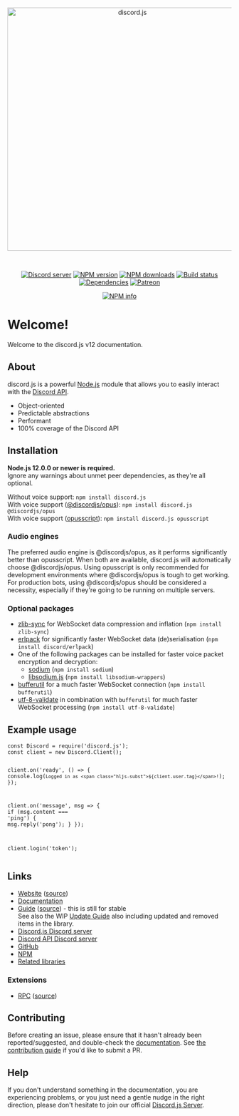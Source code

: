 <div id="file-viewer" class="docs-page"><div class="source-button"><a href="https://github.com/discordjs/discord.js/blob/stable/docs/general/welcome.md" title="Source"><em class="fa fa-code"></em></a></div><div><div align="center">
  <br>
  <p>
    <a href="https://discord.js.org"><img src="/static/logo.svg" width="546" alt="discord.js" id="djs-logo"></a>
  </p>
  <br>
  <p>
    <a href="https://discord.gg/bRCvFy9"><img src="https://img.shields.io/discord/222078108977594368?color=7289da&amp;logo=discord&amp;logoColor=white" alt="Discord server"></a>
    <a href="https://www.npmjs.com/package/discord.js"><img src="https://img.shields.io/npm/v/discord.js.svg?maxAge=3600" alt="NPM version"></a>
    <a href="https://www.npmjs.com/package/discord.js"><img src="https://img.shields.io/npm/dt/discord.js.svg?maxAge=3600" alt="NPM downloads"></a>
    <a href="https://travis-ci.org/discordjs/discord.js"><img src="https://travis-ci.org/discordjs/discord.js.svg" alt="Build status"></a>
    <a href="https://david-dm.org/discordjs/discord.js"><img src="https://img.shields.io/david/discordjs/discord.js.svg?maxAge=3600" alt="Dependencies"></a>
    <a href="https://www.patreon.com/discordjs"><img src="https://img.shields.io/badge/donate-patreon-F96854.svg" alt="Patreon"></a>
  </p>
  <p>
    <a href="https://nodei.co/npm/discord.js/"><img src="https://nodei.co/npm/discord.js.png?downloads=true&amp;stars=true" alt="NPM info"></a>
  </p>
</div>

<h1 id="welcome">Welcome!</h1>
<p>Welcome to the discord.js v12 documentation.</p>
<h2 id="about">About</h2>
<p>discord.js is a powerful <a href="https://nodejs.org">Node.js</a> module that allows you to easily interact with the
<a href="https://discord.com/developers/docs/intro">Discord API</a>.</p>
<ul>
<li>Object-oriented</li>
<li>Predictable abstractions</li>
<li>Performant</li>
<li>100% coverage of the Discord API</li>
</ul>
<h2 id="installation">Installation</h2>
<p><strong>Node.js 12.0.0 or newer is required.</strong><br>Ignore any warnings about unmet peer dependencies, as they're all optional.</p>
<p>Without voice support: <code>npm install discord.js</code><br>With voice support (<a href="https://www.npmjs.com/package/@discordjs/opus">@discordjs/opus</a>): <code>npm install discord.js @discordjs/opus</code><br>With voice support (<a href="https://www.npmjs.com/package/opusscript">opusscript</a>): <code>npm install discord.js opusscript</code></p>
<h3 id="audio-engines">Audio engines</h3>
<p>The preferred audio engine is @discordjs/opus, as it performs significantly better than opusscript. When both are available, discord.js will automatically choose @discordjs/opus.
Using opusscript is only recommended for development environments where @discordjs/opus is tough to get working.
For production bots, using @discordjs/opus should be considered a necessity, especially if they're going to be running on multiple servers.</p>
<h3 id="optional-packages">Optional packages</h3>
<ul>
<li><a href="https://www.npmjs.com/package/zlib-sync">zlib-sync</a> for WebSocket data compression and inflation (<code>npm install zlib-sync</code>)</li>
<li><a href="https://github.com/discord/erlpack">erlpack</a> for significantly faster WebSocket data (de)serialisation (<code>npm install discord/erlpack</code>)</li>
<li>One of the following packages can be installed for faster voice packet encryption and decryption:<ul>
<li><a href="https://www.npmjs.com/package/sodium">sodium</a> (<code>npm install sodium</code>)</li>
<li><a href="https://www.npmjs.com/package/libsodium-wrappers">libsodium.js</a> (<code>npm install libsodium-wrappers</code>)</li>
</ul>
</li>
<li><a href="https://www.npmjs.com/package/bufferutil">bufferutil</a> for a much faster WebSocket connection (<code>npm install bufferutil</code>)</li>
<li><a href="https://www.npmjs.com/package/utf-8-validate">utf-8-validate</a> in combination with <code>bufferutil</code> for much faster WebSocket processing (<code>npm install utf-8-validate</code>)</li>
</ul>
<h2 id="example-usage">Example usage</h2>
<pre><code class="language-js hljs javascript"><span class="hljs-keyword">const</span> Discord = <span class="hljs-built_in">require</span>(<span class="hljs-string">'discord.js'</span>);
<span class="hljs-keyword">const</span> client = <span class="hljs-keyword">new</span> Discord.Client();

client.on(<span class="hljs-string">'ready'</span>, () =&gt; {
  <span class="hljs-built_in">console</span>.log(<span class="hljs-string">`Logged in as <span class="hljs-subst">${client.user.tag}</span>!`</span>);
});

client.on(<span class="hljs-string">'message'</span>, msg =&gt; {
  <span class="hljs-keyword">if</span> (msg.content === <span class="hljs-string">'ping'</span>) {
    msg.reply(<span class="hljs-string">'pong'</span>);
  }
});

client.login(<span class="hljs-string">'token'</span>);</code></pre>
<h2 id="links">Links</h2>
<ul>
<li><a href="https://discord.js.org/">Website</a> (<a href="https://github.com/discordjs/website">source</a>)</li>
<li><a href="https://discord.js.org/#/docs/main/master/general/welcome">Documentation</a></li>
<li><a href="https://discordjs.guide/">Guide</a> (<a href="https://github.com/discordjs/guide">source</a>) - this is still for stable<br>See also the WIP <a href="https://discordjs.guide/additional-info/changes-in-v12.html">Update Guide</a> also including updated and removed items in the library.</li>
<li><a href="https://discord.gg/bRCvFy9">Discord.js Discord server</a></li>
<li><a href="https://discord.gg/discord-api">Discord API Discord server</a></li>
<li><a href="https://github.com/discordjs/discord.js">GitHub</a></li>
<li><a href="https://www.npmjs.com/package/discord.js">NPM</a></li>
<li><a href="https://discordapi.com/unofficial/libs.html">Related libraries</a></li>
</ul>
<h3 id="extensions">Extensions</h3>
<ul>
<li><a href="https://www.npmjs.com/package/discord-rpc">RPC</a> (<a href="https://github.com/discordjs/RPC">source</a>)</li>
</ul>
<h2 id="contributing">Contributing</h2>
<p>Before creating an issue, please ensure that it hasn't already been reported/suggested, and double-check the
<a href="https://discord.js.org/#/docs">documentation</a>.  
See <a href="https://github.com/discordjs/discord.js/blob/master/.github/CONTRIBUTING.md">the contribution guide</a> if you'd like to submit a PR.</p>
<h2 id="help">Help</h2>
<p>If you don't understand something in the documentation, you are experiencing problems, or you just need a gentle
nudge in the right direction, please don't hesitate to join our official <a href="https://discord.gg/bRCvFy9">Discord.js Server</a>.</p>
</div></div>
